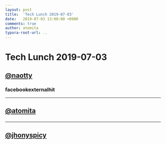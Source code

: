 ```yaml
---
layout: post
title:  'Tech Lunch 2019-07-03'
date:   2019-07-03 13:00:00 +0900
comments: true
author: atomita
typora-root-url: ..
---
```


# Tech Lunch 2019-07-03

## [@naotty](https://github.com/naotty)

### facebookexternalhit


----

## [@atomita](https://github.com/atomita)

### 

----

## [@jhonyspicy](https://github.com/jhonyspicy)

### 

